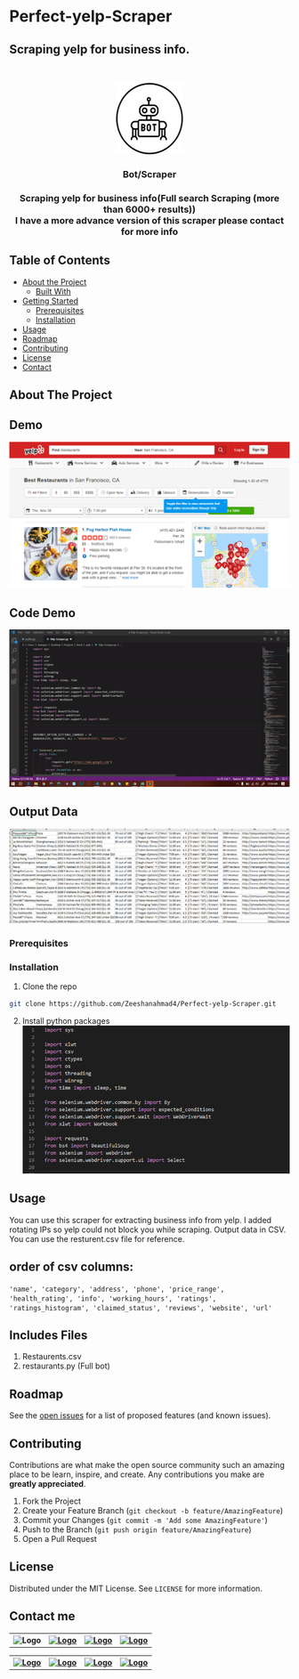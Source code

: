 # Perfect-yelp-Scraper
## Scraping yelp for business info.


<!-- PROJECT LOGO -->
<br />
<p align="center">
  <a href="https://github.com/Zeeshanahmad4/Perfect-yelp-Scraper">
    <img src="https://github.com/Zeeshanahmad4/My-Path-to-Python/blob/master/multimedia/bot-136-504893.png" alt="Logo" width="120" height="128">
  </a>
  <h3 align="center">Bot/Scraper</h3>
  <h3 align="center">Scraping yelp for business info(Full search Scraping (more than 6000+ results))</a> <br>
                     I have a more advance version of this scraper please contact for more info</h3>
</p>

<!-- TABLE OF CONTENTS -->
## Table of Contents

* [About the Project](#about-the-project)
  * [Built With](#built-with)
* [Getting Started](#getting-started)
  * [Prerequisites](#prerequisites)
  * [Installation](#installation)
* [Usage](#usage)
* [Roadmap](#roadmap)
* [Contributing](#contributing)
* [License](#license)
* [Contact](#contact)

<!-- ABOUT THE PROJECT -->
## About The Project
## Demo
![Demo](https://github.com/Zeeshanahmad4/Perfect-yelp-Scraper/blob/master/Capture.PNG)

## Code Demo
![Code](https://github.com/Zeeshanahmad4/Perfect-yelp-Scraper/blob/master/ezgif.com-video-to-gif.gif)

## Output Data
![Output-Data](https://github.com/Zeeshanahmad4/Perfect-yelp-Scraper/blob/master/Capture2.PNG)


### Prerequisites

### Installation
1. Clone the repo
```sh
git clone https://github.com/Zeeshanahmad4/Perfect-yelp-Scraper.git
```

2. Install python packages
![python packages](https://github.com/Zeeshanahmad4/Perfect-yelp-Scraper/blob/master/Capture3.PNG)


<!-- USAGE EXAMPLES -->
## Usage
You can use this scraper for extracting business info from yelp. I added rotating IPs so yelp could not block you while scraping. Output data in CSV. You can use the resturent.csv file for reference.
## order of csv columns:
```'name', 'category', 'address', 'phone', 'price_range', 'health_rating', 'info', 'working_hours', 'ratings', 'ratings_histogram', 'claimed_status', 'reviews', 'website', 'url'```

## Includes Files
1. Restaurents.csv
2. restaurants.py (Full bot)



<!-- ROADMAP -->
## Roadmap
See the [open issues](https://github.com/Zeeshanahmad4/Perfect-yelp-Scraper/issues) for a list of proposed features (and known issues).

<!-- CONTRIBUTING -->
## Contributing

Contributions are what make the open source community such an amazing place to be learn, inspire, and create. Any contributions you make are **greatly appreciated**.

1. Fork the Project
2. Create your Feature Branch (`git checkout -b feature/AmazingFeature`)
3. Commit your Changes (`git commit -m 'Add some AmazingFeature'`)
4. Push to the Branch (`git push origin feature/AmazingFeature`)
5. Open a Pull Request

<!-- LICENSE -->
## License
Distributed under the MIT License. See `LICENSE` for more information.

<!-- CONTACT -->
## Contact me

<table>
  <tr>
    <th>
      <ahref="http://zeeshanahmad.me/" >
    <img src="https://github.com/Zeeshanahmad4/My-Path-to-Python/blob/master/multimedia/edit1.jpg" alt="Logo" width="182" height="90">
 </a> </th>
    <th>
      <a href="http://zeeshanahmad.me/">
    <img src="https://github.com/Zeeshanahmad4/My-Path-to-Python/blob/master/multimedia/edit2.jpg" alt="Logo" width="182" height="90">
 </a> </th>
    <th>
      <a href="http://zeeshanahmad.me/">
    <img src="https://github.com/Zeeshanahmad4/My-Path-to-Python/blob/master/multimedia/edit3.jpg" alt="Logo" width="182" height="90">
 </a> </th>
    <th>
      <a href="http://zeeshanahmad.me/">
    <img src="https://github.com/Zeeshanahmad4/My-Path-to-Python/blob/master/multimedia/edit41.jpg" alt="Logo" width="182  " height="90">
 </a> </th>
    </tr>
 </table>
<table>
  <tr>
    <th>
      <a href="https://www.upwork.com/freelancers/~0180a61cf01f9bc71d" >
    <img src="https://github.com/Zeeshanahmad4/My-Path-to-Python/blob/master/multimedia/download.png" alt="Logo" width="182" height="80">
 </a> </th>
    <th>
      <a href="https://www.linkedin.com/in/zeeshan-ahmad-87098b105/">
    <img src="https://github.com/Zeeshanahmad4/My-Path-to-Python/blob/master/multimedia/linked-in-3200.jpg" alt="Logo" width="182" height="80">
 </a> </th>
    <th>
      <a href="https://www.kaggle.com/zeeshanahmad4">
    <img src="https://github.com/Zeeshanahmad4/My-Path-to-Python/blob/master/multimedia/Kaggle_logo.png" alt="Logo" width="182" height="80">
 </a> </th>
    <th>
      <a href="https://twitter.com/Zeeshan_Ahmad6">
    <img src="https://github.com/Zeeshanahmad4/My-Path-to-Python/blob/master/multimedia/twitter-logo-png-open-2000.png" alt="Logo" width="182" height="80">
 </a> </th>
    </tr>
 </table>

